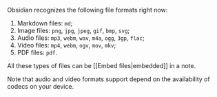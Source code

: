 Obsidian recognizes the following file formats right now:

1. Markdown files: `md`;
2. Image files: `png`, `jpg`, `jpeg`, `gif`, `bmp`, `svg`;
3. Audio files: `mp3`, `webm`, `wav`, `m4a`, `ogg`, `3gp`, `flac`;
4. Video files: `mp4`, `webm`, `ogv`, `mov`, `mkv`;
5. PDF files: `pdf`.

All these types of files can be [[Embed files|embedded]] in a note.

Note that audio and video formats support depend on the availability of codecs on your device.